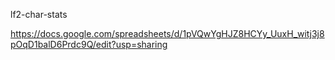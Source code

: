 lf2-char-stats

https://docs.google.com/spreadsheets/d/1pVQwYgHJZ8HCYy_UuxH_witj3j8pOqD1balD6Prdc9Q/edit?usp=sharing